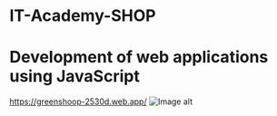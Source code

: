 # IT-Academy-SHOP
# Development of web applications using JavaScript
https://greenshoop-2530d.web.app/
![Image alt](https://github.com/EkaterinaTihonenko/GreenShoop/blob/main/src/assets/images/site.png)
